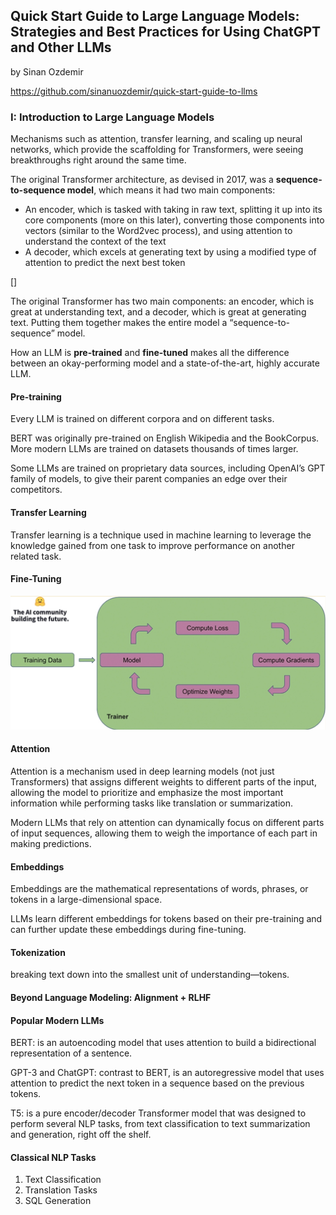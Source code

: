 ## Quick Start Guide to Large Language Models: Strategies and Best Practices for Using ChatGPT and Other LLMs

by Sinan Ozdemir

https://github.com/sinanuozdemir/quick-start-guide-to-llms

### I: Introduction to Large Language Models

Mechanisms such as attention, transfer learning, and scaling up neural networks, which provide the scaffolding for Transformers, were seeing breakthroughs right around the same time.

The original Transformer architecture, as devised in 2017, was a **sequence-to-sequence model**, which means it had two main components:
- An encoder, which is tasked with taking in raw text, splitting it up into its core components (more on this later), converting those components into vectors (similar to the Word2vec process), and using attention to understand the context of the text
- A decoder, which excels at generating text by using a modified type of attention to predict the next best token

[]

The original Transformer has two main components: an encoder, which is great at understanding text, and a decoder, which is great at generating text. Putting them together makes the entire model a “sequence-to-sequence” model.

How an LLM is **pre-trained** and **fine-tuned** makes all the difference between an okay-performing model and a state-of-the-art, highly accurate LLM. 

#### Pre-training
Every LLM is trained on different corpora and on different tasks.

BERT was originally pre-trained on English Wikipedia and the BookCorpus. More modern LLMs are trained on datasets thousands of times larger.

Some LLMs are trained on proprietary data sources, including OpenAI’s GPT family of models, to give their parent companies an edge over their competitors.

#### Transfer Learning
Transfer learning is a technique used in machine learning to leverage the knowledge gained from one task to improve performance on another related task. 

#### Fine-Tuning

![](./assets/Figure-1_9.png)

#### Attention

Attention is a mechanism used in deep learning models (not just Transformers) that assigns different weights to different parts of the input, allowing the model to prioritize and emphasize the most important information while performing tasks like translation or summarization. 

Modern LLMs that rely on attention can dynamically focus on different parts of input sequences, allowing them to weigh the importance of each part in making predictions.

#### Embeddings

Embeddings are the mathematical representations of words, phrases, or tokens in a large-dimensional space.

LLMs learn different embeddings for tokens based on their pre-training and can further update these embeddings during fine-tuning.

#### Tokenization

breaking text down into the smallest unit of understanding—tokens. 

#### Beyond Language Modeling: Alignment + RLHF

#### Popular Modern LLMs

BERT: is an autoencoding model that uses attention to build a bidirectional representation of a sentence.

GPT-3 and ChatGPT: contrast to BERT, is an autoregressive model that uses attention to predict the next token in a sequence based on the previous tokens.

T5: is a pure encoder/decoder Transformer model that was designed to perform several NLP tasks, from text classification to text summarization and generation, right off the shelf. 

#### Classical NLP Tasks

1. Text Classification
2. Translation Tasks
3. SQL Generation






